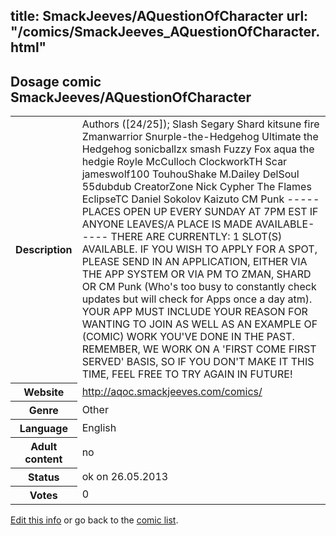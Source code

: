 title: SmackJeeves/AQuestionOfCharacter
url: "/comics/SmackJeeves_AQuestionOfCharacter.html"
---
Dosage comic SmackJeeves/AQuestionOfCharacter
-----------------------------------------

<p id="msg"></p>
<script type="text/javascript">
if (window.location.search === '?edit_info_mail=sent_ok') {
  var elem = document.getElementById("msg");
  elem.innerHTML = 'Edited information sucessfully sent for review, which is usually done daily. Thanks!';
  elem.className = 'ok';
}
</script>
<table class="comicinfo">
<tr>
<th>Description</th><td>Authors ([24/25]); Slash Segary Shard kitsune fire Zmanwarrior Snurple-the-Hedgehog Ultimate the Hedgehog sonicballzx smash Fuzzy Fox aqua the hedgie Royle McCulloch ClockworkTH Scar jameswolf100 TouhouShake M.Dailey DelSoul 55dubdub CreatorZone Nick Cypher The Flames EclipseTC Daniel Sokolov Kaizuto CM Punk -----PLACES OPEN UP EVERY SUNDAY AT 7PM EST IF ANYONE LEAVES/A PLACE IS MADE AVAILABLE----- THERE ARE CURRENTLY: 1 SLOT(S) AVAILABLE. IF YOU WISH TO APPLY FOR A SPOT, PLEASE SEND IN AN APPLICATION, EITHER VIA THE APP SYSTEM OR VIA PM TO ZMAN, SHARD OR CM Punk (Who's too busy to constantly check updates but will check for Apps once a day atm). YOUR APP MUST INCLUDE YOUR REASON FOR WANTING TO JOIN AS WELL AS AN EXAMPLE OF (COMIC) WORK YOU'VE DONE IN THE PAST. REMEMBER, WE WORK ON A 'FIRST COME FIRST SERVED' BASIS, SO IF YOU DON'T MAKE IT THIS TIME, FEEL FREE TO TRY AGAIN IN FUTURE!</td>
</tr>
<tr>
<th>Website</th><td><a href="http://aqoc.smackjeeves.com/comics/">http://aqoc.smackjeeves.com/comics/</a></td>
</tr>
<tr>
<th>Genre</th><td>Other</td>
</tr>
<tr>
<th>Language</th><td>English</td>
</tr>
<tr>
<th>Adult content</th><td>no</td>
</tr>
<tr>
<th>Status</th><td>ok on 26.05.2013</td>
</tr>
<tr>
<th>Votes</th><td>0</td>
</tr>
</table>

[Edit this info](SmackJeeves_AQuestionOfCharacter_edit.html) or go back to the [comic list](../comic-index.html).
